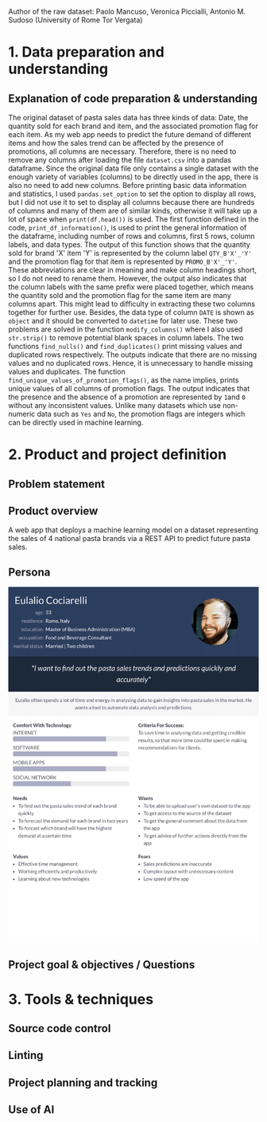 Author of the raw dataset: Paolo Mancuso, Veronica Piccialli, Antonio M. Sudoso (University of Rome Tor Vergata)
# 1. Data preparation and understanding
## Explanation of code preparation & understanding
The original dataset of pasta sales data has three kinds of data: Date, the quantity sold for each brand and item, and the associated promotion flag for each item. As my web app needs to predict the future demand of different items and how the sales trend can be affected by the presence of promotions, all columns are necessary. Therefore, there is no need to remove any columns after loading the file `dataset.csv` into a pandas dataframe.
Since the original data file only contains a single dataset with the enough variety of variables (columns) to be directly used in the app, there is also no need to add new columns.
Before printing basic data information and statistics, I used `pandas.set_option` to set the option to display all rows, but I did not use it to set to display all columns because there are hundreds of columns and many of them are of similar kinds, otherwise it will take up a lot of space when `print(df.head())` is used.
The first function defined in the code, `print_df_information()`, is used to print the general information of the dataframe, including number of rows and columns, first 5 rows, column labels, and data types. The output of this function shows that the quantity sold for brand 'X' item 'Y' is represented by the column label `QTY_B'X'_'Y'` and the promotion flag for that item is represented by `PROMO_B'X'_'Y'`. These abbreviations are clear in meaning and make column headings short, so I do not need to rename them. However, the output also indicates that the column labels with the same prefix were placed together, which means the quantity sold and the promotion flag for the same item are many columns apart. This might lead to difficulty in extracting these two columns together for further use. Besides, the data type of column `DATE` is shown as `object` and it should be converted to `datetime` for later use. These two problems are solved in the function `modify_columns()` where I also used `str.strip()` to remove potential blank spaces in column labels.
The two functions `find_nulls()` and `find_duplicates()` print missing values and duplicated rows respectively. The outputs indicate that there are no missing values and no duplicated rows. Hence, it is unnecessary to handle missing values and duplicates.
The function `find_unique_values_of_promotion_flags()`, as the name implies, prints unique values of all columns of promotion flags. The output indicates that the presence and the absence of a promotion are represented by `1`and `0` without any inconsistent values. Unlike many datasets which use non-numeric data such as `Yes` and `No`, the promotion flags are integers which can be directly used in machine learning.
# 2. Product and project definition
## Problem statement
## Product overview
A web app that deploys a machine learning model on a dataset representing the sales of 4 national pasta brands via a REST API to predict future pasta sales.
## Persona
![Persona](persona.png)
## Project goal & objectives / Questions
# 3. Tools & techniques
## Source code control
## Linting
## Project planning and tracking
## Use of AI